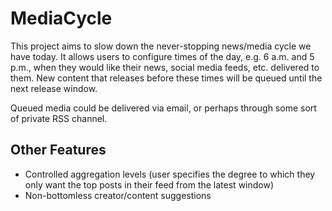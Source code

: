 # MediaCycle

This project aims to slow down the never-stopping news/media cycle we have today. It allows users to configure times of the day, e.g. 6 a.m. and 5 p.m., when they would like their news, social media feeds, etc. delivered to them. New content that releases before these times will be queued until the next release window.

Queued media could be delivered via email, or perhaps through some sort of private RSS channel.

## Other Features

- Controlled aggregation levels (user specifies the degree to which they only want the top posts in their feed from the latest window)
- Non-bottomless creator/content suggestions

